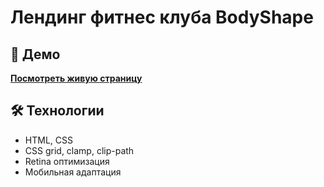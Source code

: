 # Лендинг фитнес клуба BodyShape
## 🚀 Демо
**[Посмотреть живую страницу](https://hikizaya.github.io/starbucksProject/)**
## 🛠 Технологии
- HTML, CSS
- CSS grid, clamp, clip-path
- Retina оптимизация
- Мобильная адаптация
